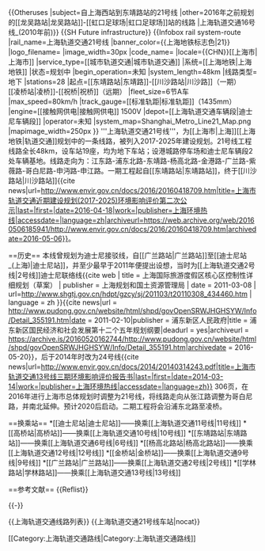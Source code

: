 {{Otheruses
|subject=自上海西站到东靖路站的21号线
|other=2016年之前规划的[[龙吴路站|龙吴路站]]-[[虹口足球场|虹口足球场]]站的线路
|上海轨道交通16号线_(2010年前)}}
{{SH Future infrastructure}}
{{Infobox rail system-route
|rail_name=上海轨道交通21号线
|banner_color={{上海地铁标志色|21}}
|logo_filename=<!-- 檔案不存在 SML21.svg -->
|image_width=30px
|code_name=
|locale={{CHN}}[[上海市|上海市]]
|service_type=[[城市轨道交通|城市轨道交通]]
|系统=[[上海地铁|上海地铁]]
|状态=规划中
|begin_operation=未知
|system_length=48km
|线路类型=地下
|stations=28
|起点=[[东靖路站|东靖路]]-[[川沙路站|川沙路]]（一期）<br/>[[凌桥站|凌桥]]-[[祝桥|祝桥]]（远期）
|fleet_size=6节A车
|max_speed=80km/h
|track_gauge=[[标准轨距|标准轨距]]（1435mm）
|engine=[[接触网供电|接触网供电]] 1500V
|depot=[[上海轨道交通车辆段|迪士尼车辆段]]
|operator=未知
|system_map=Shanghai_Metro_Line21_Map.png
|mapimage_width=250px
}}
'''上海轨道交通21号线'''，为[[上海市|上海]][[上海地铁|轨道交通]]规划中的一条线路，被列入2017-2025年建设规划。21号线工程线路全长48km，设车站19座，均为地下车站；设港城路停车场和迪士尼车辆段2处车辆基地。线路走向为：江东路-浦东北路-东靖路-杨高北路-金港路-广兰路-紫薇路-哥白尼路-申沔路-申江路。一期工程起自[[东靖路站|东靖路站]]，终于[[川沙路站|川沙路站]]<ref name="envir20160418">{{cite news|url=http://www.envir.gov.cn/docs/2016/20160418709.htm|title=上海市轨道交通近期建设规划(2017-2025)环境影响评价第二次公示|last=|first=|date=2016-04-18|work=|publisher=上海环境热线|accessdate=|language=zh|archiveurl=https://web.archive.org/web/20160506185941/http://www.envir.gov.cn/docs/2016/20160418709.htm|archivedate=2016-05-06}}</ref>。

==历史==
本线曾规划为迪士尼接驳线，自[[广兰路站|广兰路站]]至[[迪士尼站_(上海)|迪士尼站]]，并至少最早于2011年便提出设想，当时为[[上海轨道交通2号线|2号线]]迪士尼联络线<ref>{{cite web | title = 上海国际旅游度假区核心区控制性详细规划（草案）
 | publisher = 上海规划和国土资源管理局 | date = 2011-03-08 | url=http://www.shgtj.gov.cn/hdpt/gzcy/sj/201103/t20110308_434460.htm | language = zh }}</ref><ref>{{cite news|url = http://www.pudong.gov.cn/website/html/shpd/govOpenSRWJHGHSYW/Info/Detail_355191.htm|date = 2011-02-10|publisher = 浦东新区人民政府|title = 浦东新区国民经济和社会发展第十二个五年规划纲要|deadurl = yes|archiveurl = https://archive.is/20160520162744/http://www.pudong.gov.cn/website/html/shpd/govOpenSRWJHGHSYW/Info/Detail_355191.htm|archivedate = 2016-05-20}}</ref>，后于2014年时改为24号线<ref>{{cite news|url=http://www.envir.gov.cn/docs/2014/20140314243.pdf|title=上海市轨道交通13号线三期环境影响评价报告书|last=|first=|date=2014-03-14|work=|publisher=上海环境热线|accessdate=|language=zh}} 306页</ref>，在2016年进行上海市总体规划时调整为21号线，将线路走向从张江路调整为哥白尼路，并南北延伸。预计2020后启动。二期工程将会沿浦东北路至凌桥。

==换乘站==
*[[迪士尼站|迪士尼站]]——换乘[[上海轨道交通11号线|11号线]]
*[[高桥站|高桥站]]——换乘[[上海轨道交通10号线|10号线]]
*[[东靖路站|东靖路站]]——换乘[[上海轨道交通6号线|6号线]]
*[[杨高北路站|杨高北路站]]——换乘[[上海轨道交通12号线|12号线]]
*[[金桥站|金桥站]]——换乘[[上海轨道交通9号线|9号线]]
*[[广兰路站|广兰路站]]——换乘[[上海轨道交通2号线|2号线]]
*[[学林路站|学林路站]]——换乘[[上海轨道交通13号线|13号线]]

==参考文献==
{{Reflist}}

{{-}}

{{上海轨道交通线路列表}}
{{上海轨道交通21号线车站|nocat}}

[[Category:上海轨道交通路线|Category:上海轨道交通路线]]